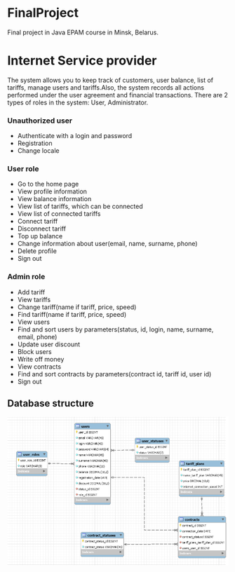 # FinalProject

Final project in Java EPAM course in Minsk, Belarus.

# Internet Service provider

The system allows you to keep track of customers, user balance, list of tariffs, manage users and tariffs.Also, the system records all actions performed under the user agreement and financial transactions. There are 2 types of roles in the system: User, Administrator.

### Unauthorized user
- Authenticate with a login and password
- Registration
- Change locale
### User role
- Go to the home page
- View profile information
- View balance information
- View list of tariffs, which can be connected
- View list of connected tariffs
- Connect tariff
- Disconnect tariff
- Top up balance
- Change information about user(email, name, surname, phone)
- Delete profile
- Sign out
### Admin role
- Add tariff
- View tariffs
- Change tariff(name if tariff, price, speed)
- Find tariff(name if tariff, price, speed)
- View users
- Find and sort users by parameters(status, id, login, name, surname, email, phone)
- Update user discount
- Block users
- Write off money
- View contracts
- Find and sort contracts by parameters(contract id, tariff id, user id)
- Sign out


## Database structure
![img.png](img.png)

